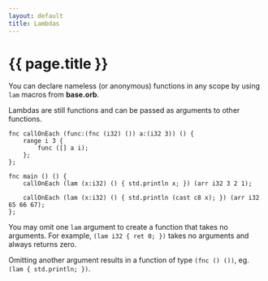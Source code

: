 ```yaml
---
layout: default
title: Lambdas
---
```

# {{ page.title }}

You can declare nameless (or anonymous) functions in any scope by using `lam` macros from **base.orb**.

Lambdas are still functions and can be passed as arguments to other functions.

```
fnc callOnEach (func:(fnc (i32) ()) a:(i32 3)) () {
    range i 3 {
        func ([] a i);
    };
};

fnc main () () {
    callOnEach (lam (x:i32) () { std.println x; }) (arr i32 3 2 1);

    callOnEach (lam (x:i32) () { std.println (cast c8 x); }) (arr i32 65 66 67);
};
```

You may omit one `lam` argument to create a function that takes no arguments. For example, `(lam i32 { ret 0; })` takes no arguments and always returns zero.

Omitting another argument results in a function of type `(fnc () ())`, eg. `(lam { std.println; })`.